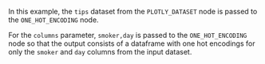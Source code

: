 In this example, the `tips` dataset from the `PLOTLY_DATASET` node is passed to the `ONE_HOT_ENCODING` node.

For the `columns` parameter, `smoker,day` is passed to the `ONE_HOT_ENCODING` node so that the output consists of a dataframe with one hot encodings for only the `smoker` and `day` columns from the input dataset.